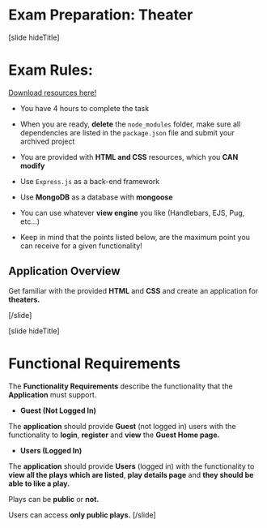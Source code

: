 # Exam Preparation: Theater

[slide hideTitle]

# Exam Rules:

[Download resources here!](https://mega.nz/file/fVgUAL4B#rQeXaRcVuIN-_eDiBjHQwZzhVXvbdOa5kK5UlwrUI-8)

- You have 4 hours to complete the task

- When you are ready, **delete** the `node_modules` folder, make sure all dependencies are listed in the `package.json` file and submit your archived project

- You are provided with **HTML and CSS** resources, which you **CAN modify**

- Use `Express.js` as a back-end framework

- Use **MongoDB** as a database with **mongoose**

- You can use whatever **view engine** you like (Handlebars, EJS, Pug, etc...)

- Keep in mind that the points listed below, are the maximum point you can receive for a given functionality!

## Application Overview

Get familiar with the provided **HTML** and **CSS** and create an application for **theaters.**

[/slide]

[slide hideTitle]
# Functional Requirements

The **Functionality Requirements** describe the functionality that the **Application** must support.

- **Guest (Not Logged In)**

The **application** should provide **Guest** (not logged in) users with the functionality to **login**, **register** and **view** the **Guest Home page.**

- **Users (Logged In)**

The **application** should provide **Users** (logged in) with the functionality to **view all the plays which are listed**, **play details page** and **they should be able to like a play.** 

Plays can be **public** or **not.**

Users can access **only public plays.**
[/slide]

